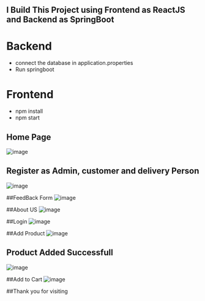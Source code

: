 ## I Build This Project using Frontend as ReactJS and Backend as SpringBoot
# Backend
- connect the database in application.properties
- Run springboot 
# Frontend
- npm install
- npm start 

## Home Page
![image](https://user-images.githubusercontent.com/89301294/208349824-5d52fac8-85c4-4427-9891-240abe10db0e.png)

## Register as Admin, customer and delivery Person
![image](https://user-images.githubusercontent.com/89301294/208349967-05aa3467-ada7-471a-9031-2315e26279f8.png)

##FeedBack Form
![image](https://user-images.githubusercontent.com/89301294/208350022-1c8217ca-5230-455f-8724-1c2c8d01b471.png)

##About US
![image](https://user-images.githubusercontent.com/89301294/208350055-f1518ae1-9dc1-48e1-985e-54275e871688.png)

##Login 
![image](https://user-images.githubusercontent.com/89301294/208350105-84c9c0f6-3143-49f3-b36e-13446db8141d.png)

##Add Product
![image](https://user-images.githubusercontent.com/89301294/208350572-47e7563d-4ddf-4766-9b17-d2266b0ebbd5.png)

## Product Added Successfull
![image](https://user-images.githubusercontent.com/89301294/208350612-851e9a76-5220-438b-a588-05527c7c4418.png)

##Add to Cart
![image](https://user-images.githubusercontent.com/89301294/208350662-40fde5f5-66ac-4d7b-9971-57c540eadd49.png)

##Thank you for visiting




